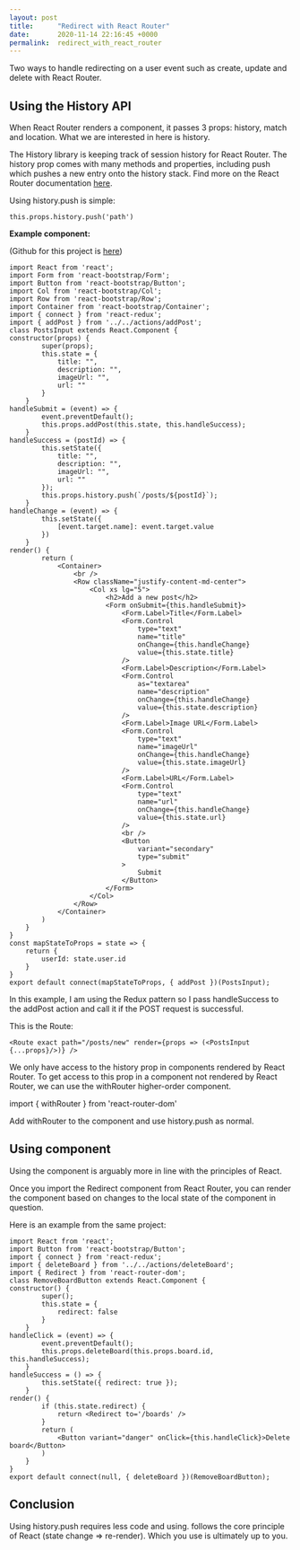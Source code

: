 ```yaml
---
layout: post
title:      "Redirect with React Router"
date:       2020-11-14 22:16:45 +0000
permalink:  redirect_with_react_router
---
```



Two ways to handle redirecting on a user event such as create, update and delete with React Router.


## Using the History API

When React Router renders a component, it passes 3 props: history, match and location. What we are interested in here is history.

The History library is keeping track of session history for React Router. The history prop comes with many methods and properties, including push which pushes a new entry onto the history stack. Find more on the React Router documentation [here](https://reactrouter.com/web/api/history).

Using history.push is simple:

`this.props.history.push('path')`


**Example component:**

(Github for this project is [here](https://github.com/agiletkiewicz/my-minimony-frontend))

```
import React from 'react';
import Form from 'react-bootstrap/Form';
import Button from 'react-bootstrap/Button';
import Col from 'react-bootstrap/Col';
import Row from 'react-bootstrap/Row';
import Container from 'react-bootstrap/Container';
import { connect } from 'react-redux';
import { addPost } from '../../actions/addPost';
class PostsInput extends React.Component {
constructor(props) {
        super(props);
        this.state = {
            title: "",
            description: "",
            imageUrl: "",
            url: ""
        }
    }
handleSubmit = (event) => {
        event.preventDefault();
        this.props.addPost(this.state, this.handleSuccess);
    }
handleSuccess = (postId) => {
        this.setState({
            title: "",
            description: "",
            imageUrl: "",
            url: ""
        });
        this.props.history.push(`/posts/${postId}`);
    }
handleChange = (event) => {
        this.setState({
            [event.target.name]: event.target.value
        })
    }
render() {
        return (
            <Container>
                <br />
                <Row className="justify-content-md-center">
                    <Col xs lg="5">
                        <h2>Add a new post</h2>
                        <Form onSubmit={this.handleSubmit}>
                            <Form.Label>Title</Form.Label>
                            <Form.Control 
                                type="text" 
                                name="title" 
                                onChange={this.handleChange} 
                                value={this.state.title}
                            />
                            <Form.Label>Description</Form.Label>
                            <Form.Control 
                                as="textarea" 
                                name="description" 
                                onChange={this.handleChange} 
                                value={this.state.description}
                            />
                            <Form.Label>Image URL</Form.Label>
                            <Form.Control 
                                type="text" 
                                name="imageUrl" 
                                onChange={this.handleChange} 
                                value={this.state.imageUrl}
                            />
                            <Form.Label>URL</Form.Label>
                            <Form.Control 
                                type="text" 
                                name="url" 
                                onChange={this.handleChange} 
                                value={this.state.url}
                            />
                            <br />
                            <Button 
                                variant="secondary" 
                                type="submit"
                            >
                                Submit
                            </Button>
                        </Form>
                    </Col>
                </Row>
            </Container>
        )
    }
}
const mapStateToProps = state => {
    return {
        userId: state.user.id
    }
}
export default connect(mapStateToProps, { addPost })(PostsInput);
```


In this example, I am using the Redux pattern so I pass handleSuccess to the addPost action and call it if the POST request is successful.

This is the Route:

`<Route exact path="/posts/new" render={props => (<PostsInput {...props}/>)} />`

We only have access to the history prop in components rendered by React Router. To get access to this prop in a component not rendered by React Router, we can use the withRouter higher-order component.

import { withRouter } from 'react-router-dom'

Add withRouter to the component and use history.push as normal.


## Using <Redirect /> component

Using the <Redirect /> component is arguably more in line with the principles of React.

Once you import the Redirect component from React Router, you can render the <Redirect /> component based on changes to the local state of the component in question.

Here is an example from the same project:

```
import React from 'react';
import Button from 'react-bootstrap/Button';
import { connect } from 'react-redux';
import { deleteBoard } from '../../actions/deleteBoard';
import { Redirect } from 'react-router-dom';
class RemoveBoardButton extends React.Component {
constructor() {
        super();
        this.state = {
            redirect: false
        }
    }
handleClick = (event) => {
        event.preventDefault();
        this.props.deleteBoard(this.props.board.id, this.handleSuccess);
    }
handleSuccess = () => { 
        this.setState({ redirect: true });
    }
render() {
        if (this.state.redirect) {
            return <Redirect to='/boards' />
        }
        return (
            <Button variant="danger" onClick={this.handleClick}>Delete board</Button>
        )
    }
}
export default connect(null, { deleteBoard })(RemoveBoardButton);
```


## Conclusion
Using history.push requires less code and using. <Redirect /> follows the core principle of React (state change => re-render). Which you use is ultimately up to you.
